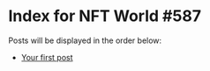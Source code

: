 # Index for NFT World #587
Posts will be displayed in the order below:

- [Your first post](./001-first.md)

